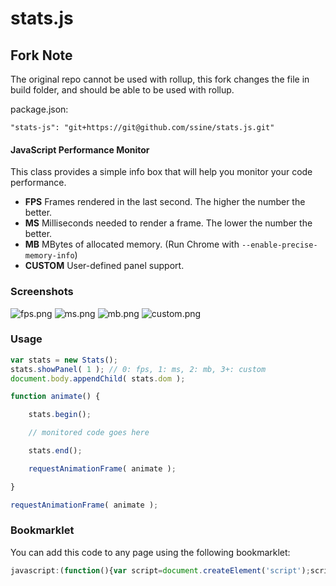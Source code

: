 stats.js
========

## Fork Note

The original repo cannot be used with rollup, this fork changes the file in build folder, and should be able to be used with rollup.

package.json:

```
"stats-js": "git+https://git@github.com/ssine/stats.js.git"
```

#### JavaScript Performance Monitor ####

This class provides a simple info box that will help you monitor your code performance.

* **FPS** Frames rendered in the last second. The higher the number the better.
* **MS** Milliseconds needed to render a frame. The lower the number the better.
* **MB** MBytes of allocated memory. (Run Chrome with `--enable-precise-memory-info`)
* **CUSTOM** User-defined panel support.


### Screenshots ###

![fps.png](https://raw.githubusercontent.com/Kevnz/stats.js/master/files/fps.png)
![ms.png](https://raw.githubusercontent.com/Kevnz/stats.js/master/files/ms.png)
![mb.png](https://raw.githubusercontent.com/Kevnz/stats.js/master/files/mb.png)
![custom.png](https://raw.githubusercontent.com/Kevnz/stats.js/master/files/custom.png)


### Usage ###

```javascript
var stats = new Stats();
stats.showPanel( 1 ); // 0: fps, 1: ms, 2: mb, 3+: custom
document.body.appendChild( stats.dom );

function animate() {

	stats.begin();

	// monitored code goes here

	stats.end();

	requestAnimationFrame( animate );

}

requestAnimationFrame( animate );
```


### Bookmarklet ###

You can add this code to any page using the following bookmarklet:

```javascript
javascript:(function(){var script=document.createElement('script');script.onload=function(){var stats=new Stats();document.body.appendChild(stats.dom);requestAnimationFrame(function loop(){stats.update();requestAnimationFrame(loop)});};script.src='//cdn.jsdelivr.net/gh/Kevnz/stats.js/build/stats.min.js';document.head.appendChild(script);})()
```
